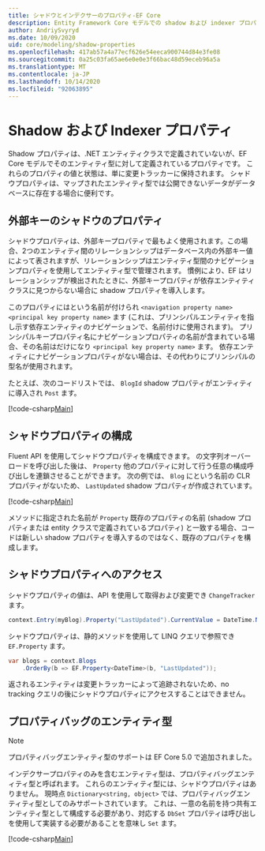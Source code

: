 ```yaml
---
title: シャドウとインデクサーのプロパティ-EF Core
description: Entity Framework Core モデルでの shadow および indexer プロパティの構成
author: AndriySvyryd
ms.date: 10/09/2020
uid: core/modeling/shadow-properties
ms.openlocfilehash: 417ab57a4a77ecf626e54eeca900744d84e3fe08
ms.sourcegitcommit: 0a25c03fa65ae6e0e0e3f66bac48d59eceb96a5a
ms.translationtype: MT
ms.contentlocale: ja-JP
ms.lasthandoff: 10/14/2020
ms.locfileid: "92063895"
---
```

# <a name="shadow-and-indexer-properties"></a>Shadow および Indexer プロパティ

Shadow プロパティは、.NET エンティティクラスで定義されていないが、EF Core モデルでそのエンティティ型に対して定義されているプロパティです。 これらのプロパティの値と状態は、単に変更トラッカーに保持されます。 シャドウプロパティは、マップされたエンティティ型では公開できないデータがデータベースに存在する場合に便利です。

## <a name="foreign-key-shadow-properties"></a>外部キーのシャドウのプロパティ

シャドウプロパティは、外部キープロパティで最もよく使用されます。この場合、2つのエンティティ間のリレーションシップはデータベース内の外部キー値によって表されますが、リレーションシップはエンティティ型間のナビゲーションプロパティを使用してエンティティ型で管理されます。 慣例により、EF はリレーションシップが検出されたときに、外部キープロパティが依存エンティティクラスに見つからない場合に shadow プロパティを導入します。

このプロパティにはという名前が付けられ `<navigation property name><principal key property name>` ます (これは、プリンシパルエンティティを指し示す依存エンティティのナビゲーションで、名前付けに使用されます)。 プリンシパルキープロパティ名にナビゲーションプロパティの名前が含まれている場合、その名前はだけになり `<principal key property name>` ます。 依存エンティティにナビゲーションプロパティがない場合は、その代わりにプリンシパルの型名が使用されます。

たとえば、次のコードリストでは、 `BlogId` shadow プロパティがエンティティに導入され `Post` ます。

[!code-csharp[Main](../../../samples/core/Modeling/Conventions/ShadowForeignKey.cs?name=Conventions&highlight=21-23)]

## <a name="configuring-shadow-properties"></a>シャドウプロパティの構成

Fluent API を使用してシャドウプロパティを構成できます。 の文字列オーバーロードを呼び出した後は、 `Property` 他のプロパティに対して行う任意の構成呼び出しを連鎖させることができます。 次の例では、 `Blog` にという名前の CLR プロパティがないため、 `LastUpdated` shadow プロパティが作成されています。

[!code-csharp[Main](../../../samples/core/Modeling/FluentAPI/ShadowProperty.cs?name=ShadowProperty&highlight=8)]

メソッドに指定された名前が `Property` 既存のプロパティの名前 (shadow プロパティまたは entity クラスで定義されているプロパティ) と一致する場合、コードは新しい shadow プロパティを導入するのではなく、既存のプロパティを構成します。

## <a name="accessing-shadow-properties"></a>シャドウプロパティへのアクセス

シャドウプロパティの値は、API を使用して取得および変更でき `ChangeTracker` ます。

```csharp
context.Entry(myBlog).Property("LastUpdated").CurrentValue = DateTime.Now;
```

シャドウプロパティは、静的メソッドを使用して LINQ クエリで参照でき `EF.Property` ます。

```csharp
var blogs = context.Blogs
    .OrderBy(b => EF.Property<DateTime>(b, "LastUpdated"));
```

返されるエンティティは変更トラッカーによって追跡されないため、no tracking クエリの後にシャドウプロパティにアクセスすることはできません。

## <a name="property-bag-entity-types"></a>プロパティバッグのエンティティ型

> [!NOTE]
> プロパティバッグエンティティ型のサポートは EF Core 5.0 で追加されました。

インデクサープロパティのみを含むエンティティ型は、プロパティバッグエンティティ型と呼ばれます。 これらのエンティティ型には、シャドウプロパティはありません。 現時点 `Dictionary<string, object>` では、プロパティバッグエンティティ型としてのみサポートされています。 これは、一意の名前を持つ共有エンティティ型として構成する必要があり、対応する `DbSet` プロパティは呼び出しを使用して実装する必要があることを意味し `Set` ます。

[!code-csharp[Main](../../../samples/core/Modeling/FluentAPI/SharedType.cs?name=SharedType&highlight=3,7)]